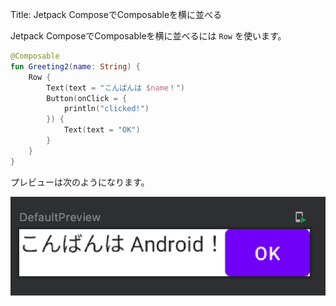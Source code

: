 Title: Jetpack ComposeでComposableを横に並べる

Jetpack ComposeでComposableを横に並べるには `Row` を使います。

```kotlin
@Composable
fun Greeting2(name: String) {
    Row {
        Text(text = "こんばんは $name！")
        Button(onClick = {
            println("clicked!")
        }) {
            Text(text = "OK")
        }
    }
}
```

プレビューは次のようになります。

![プレビュー](./row1.png)
